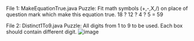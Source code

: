 File 1: MakeEquationTrue.java
Puzzle: Fit math symbols (+,-,X,/) on place of question mark which make this equation true.
18 ? 12 ? 4 ? 5 = 59


File 2: Distinct1To9.java
Puzzle: All digits from 1 to 9 to be used. Each box should contain different digit.
![image](https://user-images.githubusercontent.com/12392863/211202200-a5c11f29-d6dd-4226-8ed7-9fe687a380b7.png)



